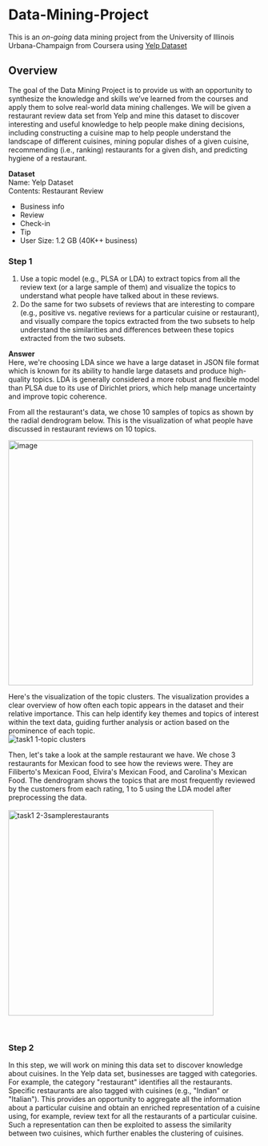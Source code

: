# Data-Mining-Project
This is an *on-going* data mining project from the University of Illinois Urbana-Champaign from Coursera using [Yelp Dataset]()

## Overview
The goal of the Data Mining Project is to provide us with an opportunity to synthesize the knowledge and skills we’ve learned from the courses and apply them to solve real-world data mining challenges. We will be given a restaurant review data set from Yelp and mine this dataset to discover interesting and useful knowledge to help people make dining decisions, including constructing a cuisine map to help people understand the landscape of different cuisines, mining popular dishes of a given cuisine, recommending (i.e., ranking) restaurants for a given dish, and predicting hygiene of a restaurant.

**Dataset**  
Name: Yelp Dataset  
Contents: Restaurant Review  
  - Business info
  - Review
  - Check-in
  - Tip
  - User
Size: 1.2 GB (40K++ business)

### Step 1 
1. Use a topic model (e.g., PLSA or LDA) to extract topics from all the review text (or a large sample of them) and visualize the topics to understand what people have talked about in these reviews.  
2. Do the same for two subsets of reviews that are interesting to compare (e.g., positive vs. negative reviews for a particular cuisine or restaurant), and visually compare the topics extracted from the two subsets to help understand the similarities and differences between these topics extracted from the two subsets. 


**Answer**  
Here, we're choosing LDA since we have a large dataset in JSON file format which is known for its ability to handle large datasets and produce high-quality topics. LDA is generally considered a more robust and flexible model than PLSA due to its use of Dirichlet priors, which help manage uncertainty and improve topic coherence. 

From all the restaurant's data, we chose 10 samples of topics as shown by the radial dendrogram below. This is the visualization of what people have discussed in restaurant reviews on 10 topics.

<img width="489" alt="image" src="https://github.com/user-attachments/assets/88c113f0-11d3-4bb7-9415-936ccb061088">  

Here's the visualization of the topic clusters. The visualization provides a clear overview of how often each topic appears in the dataset and their relative importance. This can help identify key themes and topics of interest within the text data, guiding further analysis or action based on the prominence of each topic.
<br>
![task1 1-topic clusters](https://github.com/user-attachments/assets/8ed19c46-3440-4c91-849f-2e4f63e0dae3)
<br>

Then, let's take a look at the sample restaurant we have. We chose 3 restaurants for Mexican food to see how the reviews were. They are Filiberto's Mexican Food, Elvira's Mexican Food, and Carolina's Mexican Food. The dendrogram shows the topics that are most frequently reviewed by the customers from each rating, 1 to 5 using the LDA model after preprocessing the data.  
<br>
<img width="410" alt="task1 2-3samplerestaurants" src="https://github.com/user-attachments/assets/a90b458a-5638-4d9a-bd48-f35a94951833">

<br>

### Step 2  
In this step, we will work on mining this data set to discover knowledge about cuisines. In the Yelp data set, businesses are tagged with categories. For example, the category "restaurant" identifies all the restaurants. Specific restaurants are also tagged with cuisines (e.g., "Indian" or "Italian"). This provides an opportunity to aggregate all the information about a particular cuisine and obtain an enriched representation of a cuisine using, for example, review text for all the restaurants of a particular cuisine. Such a representation can then be exploited to assess the similarity between two cuisines, which further enables the clustering of cuisines.
